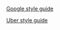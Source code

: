 
[Google style guide](https://github.com/google/styleguide/blob/gh-pages/go)

[Uber style guide](https://github.com/uber-go/guide/blob/master/style.md)